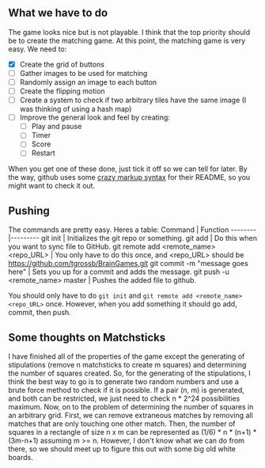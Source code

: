 ## What we have to do

The game looks nice but is not playable.  I think that the top priority should be to create the matching game.
At this point, the matching game is very easy.  We need to:
- [x] Create the grid of buttons
- [ ] Gather images to be used for matching
- [ ] Randomly assign an image to each button
- [ ] Create the flipping motion
- [ ] Create a system to check if two arbitrary tiles have the same image (I was thinking of using a hash map)
- [ ] Improve the general look and feel by creating:
  - [ ] Play and pause
  - [ ] Timer
  - [ ] Score
  - [ ] Restart

When you get one of these done, just tick it off so we can tell for later.  By the way, github uses some
[crazy markup syntax](https://help.github.com/articles/basic-writing-and-formatting-syntax/) for their
README, so you might want to check it out.

## Pushing

The commands are pretty easy.  Heres a table:
Command | Function
--------|---------
git init | Initializes the git repo or something.
git add <file> | Do this when you want to sync file <file> to GitHub.
git remote add <remote_name> <repo_URL> | You only have to do this once, and <repo_URL> should be https://github.com/tgrossb/BrainGames.git
git commit -m "message goes here" | Sets you up for a commit and adds the message.
git push -u <remote_name> master | Pushes the added file to github.

You should only have to do `git init` and `git remote add <remote_name> <repo_URL>` once.  However, when you add something
it should go add, commit, then push.

## Some thoughts on Matchsticks

I have finished all of the properties of the game except the generating of stipulations (remove n matchsticks to create m squares)
and determining the number of squares created.  So, for the generating of the stipulations, I think the best way to go is to generate
two random numbers and use a brute force method to check if it is possible.  If a pair (n, m) is generated, and both can be restricted, 
we just need to check n * 2^24 possibilities maximum.  Now, on to the problem of determining the number of squares in an arbitrary grid.
First, we can remove extraneous matches by removing all matches that are only touching one other match.  Then, the number of squares in
a rectangle of size n x m can be represented as (1/6) * n * (n+1) * (3m-n+1) assuming m >= n.  However, I don't know what we can do from 
there, so we should meet up to figure this out with some big old white boards.
